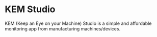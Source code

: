 # KEM Studio

KEM (Keep an Eye on your Machine) Studio is a simple and affordable monitoring app from manufacturing machines/devices.
